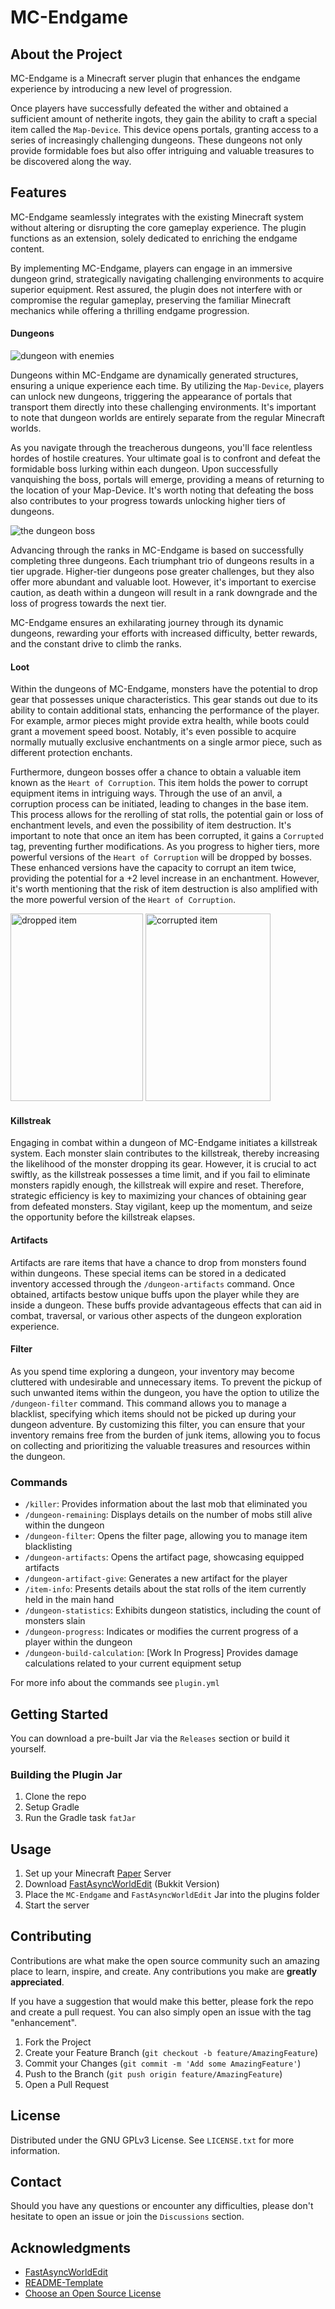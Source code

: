 # MC-Endgame

## About the Project

MC-Endgame is a Minecraft server plugin that enhances the endgame experience by introducing a new level of progression.

Once players have successfully defeated the wither and obtained a sufficient amount of netherite ingots, they gain the ability to craft a special item called the `Map-Device`. This device opens
portals, granting access to a series of increasingly challenging dungeons. These dungeons not only provide formidable foes but also offer intriguing and valuable treasures to be
discovered along the way.

## Features

MC-Endgame seamlessly integrates with the existing Minecraft system without altering or disrupting the core gameplay experience.
The plugin functions as an extension, solely dedicated to enriching the endgame content.

By implementing MC-Endgame, players can engage in an immersive dungeon grind, strategically navigating challenging environments to acquire superior equipment.
Rest assured, the plugin does not interfere with or compromise the regular gameplay, preserving the familiar Minecraft mechanics while offering a thrilling endgame progression.

#### Dungeons

![dungeon with enemies](https://media.discordapp.net/attachments/807226379049238539/1128666363033038868/2023-07-12_13.27.29.png?width=961&height=270)

Dungeons within MC-Endgame are dynamically generated structures, ensuring a unique experience each time.
By utilizing the `Map-Device`, players can unlock new dungeons, triggering the appearance of portals that transport them directly into these
challenging environments. It's important to note that dungeon worlds are entirely separate from the regular Minecraft worlds.

As you navigate through the treacherous dungeons, you'll face relentless hordes of hostile creatures. Your ultimate goal is to confront and
defeat the formidable boss lurking within each dungeon. Upon successfully vanquishing the boss, portals will emerge, providing a means of
returning to the location of your Map-Device. It's worth noting that defeating the boss also contributes to your progress towards unlocking
higher tiers of dungeons.

![the dungeon boss](https://media.discordapp.net/attachments/807226379049238539/1128666362525524029/2023-07-12_13.28.32.png?width=961&height=270)

Advancing through the ranks in MC-Endgame is based on successfully completing three dungeons. Each triumphant trio of dungeons results in a tier upgrade.
Higher-tier dungeons pose greater challenges, but they also offer more abundant and valuable loot. However, it's important to exercise caution,
as death within a dungeon will result in a rank downgrade and the loss of progress towards the next tier.

MC-Endgame ensures an exhilarating journey through its dynamic dungeons, rewarding your efforts with increased difficulty, better rewards, and the
constant drive to climb the ranks.

#### Loot

Within the dungeons of MC-Endgame, monsters have the potential to drop gear that possesses unique characteristics.
This gear stands out due to its ability to contain additional stats, enhancing the performance of the player. For example, armor pieces might
provide extra health, while boots could grant a movement speed boost. Notably, it's even possible to acquire normally mutually exclusive enchantments
on a single armor piece, such as different protection enchants.

Furthermore, dungeon bosses offer a chance to obtain a valuable item known as the `Heart of Corruption`. This item holds the power to corrupt
equipment items in intriguing ways. Through the use of an anvil, a corruption process can be initiated, leading to changes in the base item.
This process allows for the rerolling of stat rolls, the potential gain or loss of enchantment levels, and even the possibility of item destruction.
It's important to note that once an item has been corrupted, it gains a `Corrupted` tag, preventing further modifications. As you progress to higher
tiers, more powerful versions of the `Heart of Corruption` will be dropped by bosses. These enhanced versions have the capacity to corrupt an item twice,
providing the potential for a +2 level increase in an enchantment. However, it's worth mentioning that the risk of item destruction is also amplified
with the more powerful version of the `Heart of Corruption`.

<p>
<img src="https://media.discordapp.net/attachments/807226379049238539/1128666361871212635/Screenshot_2023-07-12_133411.png" width="212" height="300"  alt="dropped item"/>
<img src="https://media.discordapp.net/attachments/807226379049238539/1128666361548259398/Screenshot_2023-07-12_133249.png" width="200" height="300"  alt="corrupted item"/>
</p>

#### Killstreak

Engaging in combat within a dungeon of MC-Endgame initiates a killstreak system. Each monster slain contributes to the killstreak,
thereby increasing the likelihood of the monster dropping its gear. However, it is crucial to act swiftly, as the killstreak possesses a time limit,
and if you fail to eliminate monsters rapidly enough, the killstreak will expire and reset. Therefore, strategic efficiency is key to maximizing
your chances of obtaining gear from defeated monsters.
Stay vigilant, keep up the momentum, and seize the opportunity before the killstreak elapses.

#### Artifacts

Artifacts are rare items that have a chance to drop from monsters found within dungeons.
These special items can be stored in a dedicated inventory accessed through the `/dungeon-artifacts` command. Once obtained, artifacts bestow unique
buffs upon the player while they are inside a dungeon.
These buffs provide advantageous effects that can aid in combat, traversal, or various other aspects of the dungeon exploration experience.

#### Filter

As you spend time exploring a dungeon, your inventory may become cluttered with undesirable and unnecessary items.
To prevent the pickup of such unwanted items within the dungeon, you have the option to utilize the `/dungeon-filter` command.
This command allows you to manage a blacklist, specifying which items should not be picked up during your dungeon adventure.
By customizing this filter, you can ensure that your inventory remains free from the burden of junk items, allowing you to focus on collecting
and prioritizing the valuable treasures and resources within the dungeon.

### Commands

* `/killer`: Provides information about the last mob that eliminated you
* `/dungeon-remaining`: Displays details on the number of mobs still alive within the dungeon
* `/dungeon-filter`: Opens the filter page, allowing you to manage item blacklisting
* `/dungeon-artifacts`: Opens the artifact page, showcasing equipped artifacts
* `/dungeon-artifact-give`: Generates a new artifact for the player
* `/item-info`: Presents details about the stat rolls of the item currently held in the main hand
* `/dungeon-statistics`: Exhibits dungeon statistics, including the count of monsters slain
* `/dungeon-progress`: Indicates or modifies the current progress of a player within the dungeon
* `/dungeon-build-calculation`:  [Work In Progress] Provides damage calculations related to your current equipment setup

For more info about the commands see `plugin.yml`

## Getting Started

You can download a pre-built Jar via the `Releases` section or build it yourself.

### Building the Plugin Jar

1. Clone the repo
2. Setup Gradle
3. Run the Gradle task `fatJar`

## Usage

1. Set up your Minecraft [Paper](https://papermc.io/) Server
2. Download [FastAsyncWorldEdit](https://www.spigotmc.org/resources/fastasyncworldedit.13932/) (Bukkit Version)
3. Place the `MC-Endgame` and `FastAsyncWorldEdit` Jar into the plugins folder
4. Start the server

## Contributing

Contributions are what make the open source community such an amazing place to learn, inspire, and create. Any contributions you make are **greatly appreciated**.

If you have a suggestion that would make this better, please fork the repo and create a pull request. You can also simply open an issue with the tag "enhancement".

1. Fork the Project
2. Create your Feature Branch (`git checkout -b feature/AmazingFeature`)
3. Commit your Changes (`git commit -m 'Add some AmazingFeature'`)
4. Push to the Branch (`git push origin feature/AmazingFeature`)
5. Open a Pull Request

## License

Distributed under the GNU GPLv3 License. See `LICENSE.txt` for more information.

## Contact

Should you have any questions or encounter any difficulties, please don't hesitate to open an issue or join the `Discussions` section.

## Acknowledgments

* [FastAsyncWorldEdit]()
* [README-Template](https://github.com/othneildrew/Best-README-Template)
* [Choose an Open Source License](https://choosealicense.com/)
